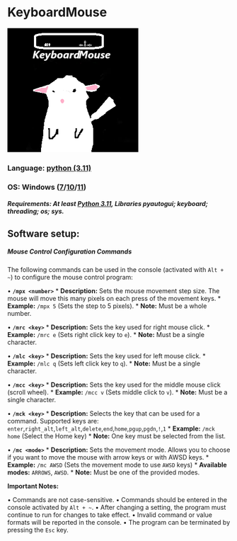 # KeyboardMouse
![Icon](ico.png)
### Language: [python (3.11)](https://www.python.org/downloads/release/python-3110/)
### OS: Windows ([7](https://www.microsoft.com/ru-ru/software-download/windows7)/[10](https://www.microsoft.com/ru-ru/software-download/windows10)/[11](https://www.microsoft.com/ru-ru/software-download/windows11))
##### Requirements:  At least [Python 3.11](https://www.python.org/downloads/release/python-3110/), Libraries pyautogui; keyboard; threading; os; sys.

## Software setup:


##### Mouse Control Configuration Commands

The following commands can be used in the console (activated with `Alt + ~`) to configure the mouse control program:

•   **`/mpx <number>`**
    *   **Description:** Sets the mouse movement step size. The mouse will move this many pixels on each press of the movement keys.
    *   **Example:** `/mpx 5`  (Sets the step to 5 pixels).
    *   **Note:** Must be a whole number.

•   **`/mrc <key>`**
    *   **Description:** Sets the key used for right mouse click.
    *   **Example:** `/mrc e` (Sets right click key to `e`).
    *   **Note:** Must be a single character.

•   **`/mlc <key>`**
    *   **Description:** Sets the key used for left mouse click.
    *   **Example:** `/mlc q` (Sets left click key to `q`).
     *   **Note:** Must be a single character.

•  **`/mcc <key>`**
    *   **Description:** Sets the key used for the middle mouse click (scroll wheel).
    *   **Example:** `/mcc v` (Sets middle click to `v`).
    *   **Note:** Must be a single character.

•   **`/mck <key>`**
    *   **Description:** Selects the key that can be used for a command. Supported keys are: `enter`,`right_alt`,`left_alt`,`delete`,`end`,`home`,`pgup`,`pgdn`,`!`,`1`
    *   **Example:** `/mck home` (Select the Home key)
    *   **Note:** One key must be selected from the list.

•   **`/mc <mode>`**
    *   **Description:** Sets the movement mode. Allows you to choose if you want to move the mouse with arrow keys or with AWSD keys.
    *   **Example:** `/mc AWSD` (Sets the movement mode to use `AWSD` keys)
    *   **Available modes:** `ARROWS`, `AWSD`.
    *    **Note:** Must be one of the provided modes.

**Important Notes:**

•   Commands are not case-sensitive.
•   Commands should be entered in the console activated by `Alt + ~`.
•   After changing a setting, the program must continue to run for changes to take effect.
•   Invalid command or value formats will be reported in the console.
•   The program can be terminated by pressing the `Esc` key.

